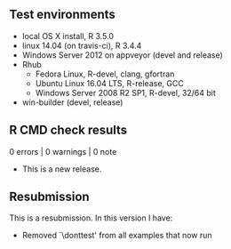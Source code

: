 ## Test environments
* local OS X install, R 3.5.0
* linux 14.04 (on travis-ci), R 3.4.4
* Windows Server 2012 on appveyor (devel and release)
* Rhub
  * Fedora Linux, R-devel, clang, gfortran
  * Ubuntu Linux 16.04 LTS, R-release, GCC
  * Windows Server 2008 R2 SP1, R-devel, 32/64 bit
* win-builder (devel, release)


## R CMD check results

0 errors | 0 warnings | 0 note

* This is a new release.


## Resubmission
This is a resubmission. In this version I have:

* Removed `\donttest' from all examples that now run
